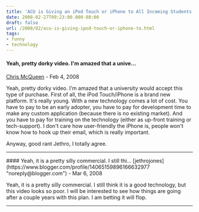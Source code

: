 ```yaml
---
title: 'ACU is Giving an iPod Touch or iPhone to All Incoming Students'
date: 2008-02-27T09:23:00.000-08:00
draft: false
url: /2008/02/acu-is-giving-ipod-touch-or-iphone-to.html
tags: 
- funny
- technology
---
```


#### Yeah, pretty dorky video. I'm amazed that a unive...
[Chris McQueen](https://www.blogger.com/profile/08139604303519807414 "noreply@blogger.com") - <time datetime="2008-02-28T06:34:00.000-08:00">Feb 4, 2008</time>

Yeah, pretty dorky video. I'm amazed that a university would accept this type of purchase. First of all, the iPod Touch/iPhone is a brand new platform. It's really young. With a new technology comes a lot of cost. You have to pay to be an early adopter, you have to pay for development time to make any custom application (because there is no existing market). And you have to pay for training on the technology (either as up-front training or tech-support). I don't care how user-friendly the iPhone is, people won't know how to hook up their email, which is really important.  
  
Anyway, good rant Jethro, I totally agree.
<hr />
#### Yeah, it is a pretty silly commercial. I still thi...
[jethrojones](https://www.blogger.com/profile/14065159896166632977 "noreply@blogger.com") - <time datetime="2008-03-01T15:35:00.000-08:00">Mar 6, 2008</time>

Yeah, it is a pretty silly commercial. I still think it is a good technology, but this video looks so poor. I will be interested to see how things are going after a couple years with this plan. I am betting it will flop.
<hr />
